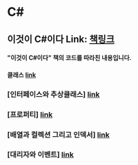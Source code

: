 # C#
## 이것이 C#이다 Link: [책링크][booklink]
[booklink]: http://www.yes24.com/Product/Goods/96674785 "Go Book"
#### "이것이 C#이다" 책의 코드를 따라친 내용입니다.


#### 클래스 [link]
[link]: https://github.com/PeonyF/CSharpBookStudy/tree/master/CSharpBookStudy/ch7

### [인터페이스와 추상클래스] [link]
[link]: https://github.com/PeonyF/CSharpBookStudy/tree/master/CSharpBookStudy/Ch8

### [프로퍼티] [link]
[link]: https://github.com/PeonyF/CSharpBookStudy/tree/master/CSharpBookStudy/Ch9

### [배열과 컬렉션 그리고 인덱서] [link]
[link]:https://github.com/PeonyF/CSharpBookStudy/tree/master/CSharpBookStudy/Ch10

### [대리자와 이벤트] [link]
[link]:https://github.com/PeonyF/CSharpBookStudy/tree/master/CSharpBookStudy/Ch13


